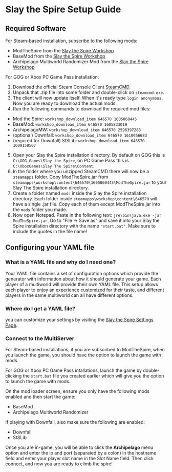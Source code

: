 # Slay the Spire Setup Guide

## Required Software

For Steam-based installation, subscribe to the following mods:

- ModTheSpire from the [Slay the Spire Workshop](https://steamcommunity.com/sharedfiles/filedetails/?id=1605060445)
- BaseMod from the [Slay the Spire Workshop](https://steamcommunity.com/workshop/filedetails/?id=1605833019)
- Archipelago Multiworld Randomizer Mod from
  the [Slay the Spire Workshop](https://steamcommunity.com/sharedfiles/filedetails/?id=2596397288)

For GOG or Xbox PC Game Pass installation:

1. Download the official Steam Console Client [SteamCMD](https://steamcdn-a.akamaihd.net/client/installer/steamcmd.zip).
2. Unpack that .zip file into some folder and double-click on `steamcmd.exe`.
3. The client will now update itself. When it's ready type `login anonymous`. Now you are ready to download the actual
    mods.
4. Run the following commands to download the required mod files:
  - Mod the Spire: `workshop_download_item 646570 1605060445`
  - BaseMod: `workshop_download_item 646570 1605833019`
  - ArchipelagoMW: `workshop_download_item 646570 2596397288`
  - (optional) Downfall: `workshop_download_item 646570 1610056683`
  - (required for Downfall) StSLib: `workshop_download_item 646570 1609158507`
5. Open your Slay the Spire installation directory. By default on GOG this is `C:\GOG Games\Slay the Spire`, on PC Game
    Pass this is `C:\XboxGames\Slay The Spire\Content`.
6. In the folder where you unzipped SteamCMD there will now be a `steamapps` folder. Copy ModTheSpire.jar from
    `steamapps\workshop\content\646570\1605060445\ModTheSpire.jar` to your Slay The Spire installation directory.
7. Create a folder named `mods` inside the Slay the Spire installation directory. Each folder inside
    `steamapps\workshop\content\646570` will have a single .jar file. Copy each of them except ModTheSpire.jar into the
    `mods` folder you made.
8. Now open Notepad. Paste in the following text: `jre\bin\java.exe -jar ModTheSpire.jar`. Go to "File -> Save as" and
    save it into your Slay the Spire installation directory with the name `"start.bat"`. Make sure to include the quotes
    in the file name!

## Configuring your YAML file

### What is a YAML file and why do I need one?

Your YAML file contains a set of configuration options which provide the generator with information about how it should
generate your game. Each player of a multiworld will provide their own YAML file. This setup allows each player to enjoy
an experience customized for their taste, and different players in the same multiworld can all have different options.

### Where do I get a YAML file?

you can customize your settings by visiting
the [Slay the Spire Settings Page](/games/Slay%20the%20Spire/player-settings).

### Connect to the MultiServer

For Steam-based installations, if you are subscribed to ModTheSpire, when you launch the game, you should have the
option to launch the game with mods.

For GOG or Xbox PC Game Pass intallations, launch the game by double-clicking the `start.bat` file you created earlier
which will give you the option to launch the game with mods.

On the mod loader screen, ensure you only have the following mods enabled and then start the game:

- BaseMod
- Archipelago Multiworld Randomizer

If playing with Downfall, also make sure the following are enabled:

- Downfall
- StSLib

Once you are in-game, you will be able to click the **Archipelago** menu option and enter the ip and port (separated by
a colon) in the hostname field and enter your player slot name in the Slot Name field. Then click connect, and now you
are ready to climb the spire!
